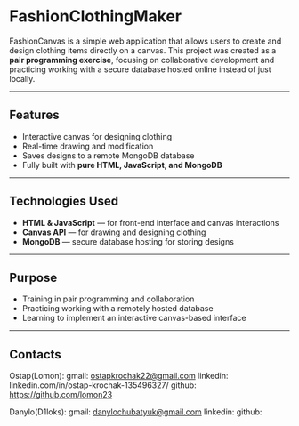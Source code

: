 # FashionClothingMaker

FashionCanvas is a simple web application that allows users to create and design clothing items directly on a canvas. This project was created as a **pair programming exercise**, focusing on collaborative development and practicing working with a secure database hosted online instead of just locally.

---

## Features

- Interactive canvas for designing clothing
- Real-time drawing and modification
- Saves designs to a remote MongoDB database
- Fully built with **pure HTML, JavaScript, and MongoDB**

---

## Technologies Used

- **HTML & JavaScript** — for front-end interface and canvas interactions
- **Canvas API** — for drawing and designing clothing
- **MongoDB** — secure database hosting for storing designs

---

## Purpose

- Training in pair programming and collaboration
- Practicing working with a remotely hosted database
- Learning to implement an interactive canvas-based interface

---
## Contacts

Ostap(Lomon):
gmail: ostapkrochak22@gmail.com
linkedin: linkedin.com/in/ostap-krochak-135496327/
github: https://github.com/lomon23

Danylo(D1loks):
gmail: danylochubatyuk@gmail.com
linkedin:
github: 

